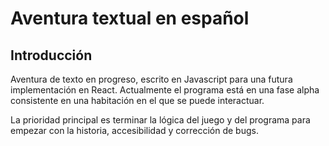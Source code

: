 # Aventura textual en español

## Introducción

Aventura de texto en progreso, escrito en Javascript para una futura implementación en React. Actualmente el programa está en una fase alpha consistente en una habitación en el que se puede interactuar. 

La prioridad principal es terminar la lógica del juego y del programa para empezar con la historia, accesibilidad y corrección de bugs.
